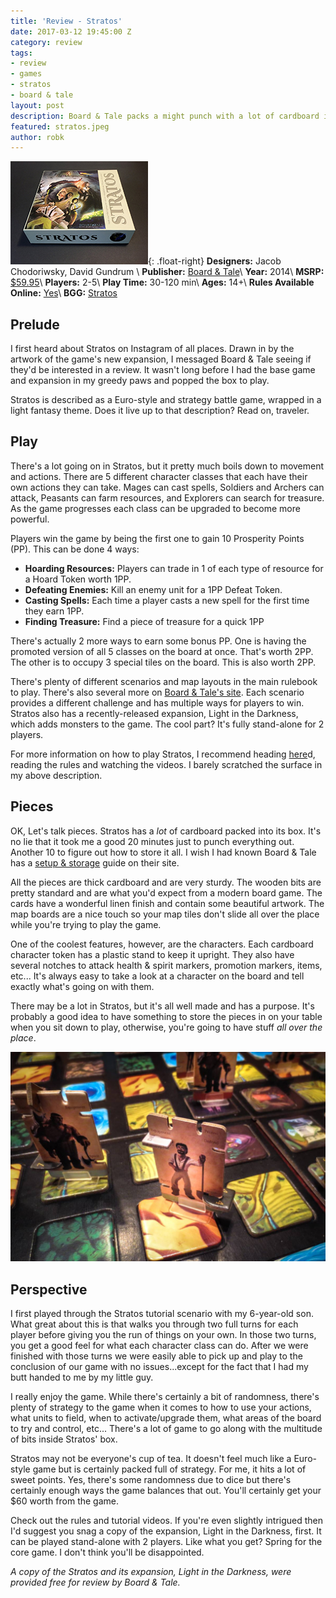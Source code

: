 ```yaml
---
title: 'Review - Stratos'
date: 2017-03-12 19:45:00 Z
category: review
tags:
- review
- games
- stratos
- board & tale
layout: post
description: Board & Tale packs a might punch with a lot of cardboard in Stratos.
featured: stratos.jpeg
author: robk
---
```


![Stratos](/images/featured/stratos.jpeg){: .float-right}
**Designers:**  Jacob Chodoriwsky, David Gundrum \\
**Publisher:** [Board & Tale](http://www.boardandtale.com)\\
**Year:** 2014\\
**MSRP:** [$59.95](http://www.stratosgame.com/store/p5/buy-stratos-board-game-online)\\
**Players:** 2-5\\
**Play Time:** 30-120 min\\
**Ages:** 14+\\
**Rules Available Online:** [Yes](http://www.stratosgame.com/uploads/2/5/4/2/25426523/stratos_instructions.pdf)\\
**BGG:** [Stratos](https://boardgamegeek.com/boardgame/176631/stratos)

<h2>Prelude</h2>

I first heard about Stratos on Instagram of all places. Drawn in by the artwork of the game's new expansion, I messaged Board & Tale seeing if they'd be interested in a review. It wasn't long before I had the base game and expansion in my greedy paws and popped the box to play.

Stratos is described as a Euro-style and strategy battle game, wrapped in a light fantasy theme. Does it live up to that description? Read on, traveler.

<h2>Play</h2>

There's a lot going on in Stratos, but it pretty much boils down to movement and actions. There are 5 different character classes that each have their own actions they can take. Mages can cast spells, Soldiers and Archers can attack, Peasants can farm resources, and Explorers can search for treasure. As the game progresses each class can be upgraded to become more powerful.

Players win the game by being the first one to gain 10 Prosperity Points (PP). This can be done 4 ways:

* **Hoarding Resources:** Players can trade in 1 of each type of resource for a Hoard Token worth 1PP.
* **Defeating Enemies:** Kill an enemy unit for a 1PP Defeat Token.
* **Casting Spells:** Each time a player casts a new spell for the first time they earn 1PP.
* **Finding Treasure:** Find a piece of treasure for a quick 1PP

There's actually 2 more ways to earn some bonus PP. One is having the promoted version of all 5 classes on the board at once. That's worth 2PP. The other is to occupy 3 special tiles on the board. This is also worth 2PP.

There's plenty of different scenarios and map layouts in the main rulebook to play. There's also several more on [Board & Tale's site](http://www.stratosgame.com/maps.html). Each scenario provides a different challenge and has multiple ways for players to win. Stratos also has a recently-released expansion, Light in the Darkness, which adds monsters to the game. The cool part? It's fully stand-alone for 2 players.

For more information on how to play Stratos, I recommend heading [here](http://www.stratosgame.com/play.html)d, reading the rules and watching the videos. I barely scratched the surface in my above description.

<h2>Pieces</h2>

OK, Let's talk pieces. Stratos has a *lot* of cardboard packed into its box. It's no lie that it took me a good 20 minutes just to punch everything out. Another 10 to figure out how to store it all. I wish I had known Board & Tale has a [setup & storage](http://www.stratosgame.com/setup-and-put-away.html) guide on their site.

All the pieces are thick cardboard and are very sturdy. The wooden bits are pretty standard and are what you'd expect from a modern board game. The cards have a wonderful linen finish and contain some beautiful artwork. The map boards are a nice touch so your map tiles don't slide all over the place while you're trying to play the game.

One of the coolest features, however, are the characters. Each cardboard character token has a plastic stand to keep it upright. They also have several notches to attack health & spirit markers, promotion markers, items, etc... It's always easy to take a look at a character on the board and tell exactly what's going on with them.

There may be a lot in Stratos, but it's all well made and has a purpose. It's probably a good idea to have something to store the pieces in on your table when you sit down to play, otherwise, you're going to have stuff *all over the place*.

![Stratos Characters](/images/stratos/stratoscharacter.jpg)

<h2>Perspective</h2>

I first played through the Stratos tutorial scenario with my 6-year-old son. What great about this is that walks you through two full turns for each player before giving you the run of things on your own. In those two turns, you get a good feel for what each character class can do. After we were finished with those turns we were easily able to pick up and play to the conclusion of our game with no issues...except for the fact that I had my butt handed to me by my little guy.

I really enjoy the game. While there's certainly a bit of randomness, there's plenty of strategy to the game when it comes to how to use your actions, what units to field, when to activate/upgrade them, what areas of the board to try and control, etc... There's a lot of game to go along with the multitude of bits inside Stratos' box.

Stratos may not be everyone's cup of tea. It doesn't feel much like a Euro-style game but is certainly packed full of strategy. For me, it hits a lot of sweet points. Yes, there's some randomness due to dice but there's certainly enough ways the game balances that out. You'll certainly get your $60 worth from the game.

Check out the rules and tutorial videos. If you're even slightly intrigued then I'd suggest you snag a copy of the expansion, Light in the Darkness, first.  It can be played stand-alone with 2 players. Like what you get? Spring for the core game. I don't think you'll be disappointed.

*A copy of the Stratos and its expansion, Light in the Darkness, were provided free for review by Board & Tale.*
